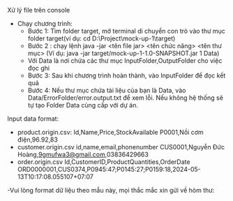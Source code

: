 Xử lý file trên console
- Chạy chương trình: 
  - Bước 1: Tìm folder target, mở terminal di chuyển con trỏ vào thư mục folder target(ví dụ: cd D:\Project\mock-up-1\target)
  - Bước 2 : chạy lệnh java -jar <tên file jar> <tên chức năng> <tên thư mục> (Ví dụ: java -jar target/mock-up-1-1.0-SNAPSHOT.jar 1 Data)
  * Với Data là nơi chứa các thư mục InputFolder,OutputFolder cho việc đọc ghi
  - Bước 3: Sau khi chương trình hoàn thành, vào InputFolder để đọc kết quả
  - Bước 4: Nếu thư mục chứa tài liệu của bạn là Data, vào Data/ErrorFolder/error.output.txt để xem lỗi. Nếu không hệ thống sẽ tự tạo Folder Data cùng cấp với dự án.


Input data format:
- product.origin.csv:
  Id,Name,Price,StockAvailable
  P0001,Nồi cơm điện,96.92,83
- customer.origin.csv
  id,name,email,phonenumber
  CUS0001,Nguyễn Đức Hoàng,9gmufwa3@gmail.com,03836429663
- order.origin.csv
  Id,CustomerID,ProductQuantities,OrderDate
  ORD0000001,CUS0374,P0945:47;P0145:27;P0159:18,2024-05-13T10:17:08.055107+07:07

-Vui lòng format dữ liệu theo mẫu này, mọi thắc mắc xin gửi về hòm thư: 
